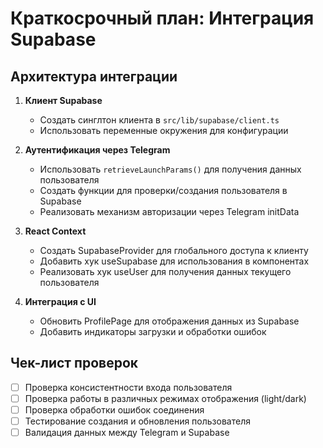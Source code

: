 # Краткосрочный план: Интеграция Supabase

## Архитектура интеграции

1. **Клиент Supabase**
   - Создать синглтон клиента в `src/lib/supabase/client.ts`
   - Использовать переменные окружения для конфигурации

2. **Аутентификация через Telegram**
   - Использовать `retrieveLaunchParams()` для получения данных пользователя
   - Создать функции для проверки/создания пользователя в Supabase
   - Реализовать механизм авторизации через Telegram initData

3. **React Context**
   - Создать SupabaseProvider для глобального доступа к клиенту
   - Добавить хук useSupabase для использования в компонентах
   - Реализовать хук useUser для получения данных текущего пользователя

4. **Интеграция с UI**
   - Обновить ProfilePage для отображения данных из Supabase
   - Добавить индикаторы загрузки и обработки ошибок

## Чек-лист проверок

- [ ] Проверка консистентности входа пользователя
- [ ] Проверка работы в различных режимах отображения (light/dark)
- [ ] Проверка обработки ошибок соединения
- [ ] Тестирование создания и обновления пользователя
- [ ] Валидация данных между Telegram и Supabase 